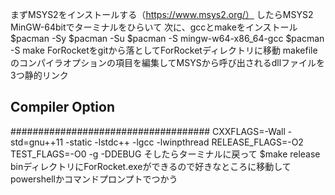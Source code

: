 まずMSYS2をインストールする（https://www.msys2.org/）
したらMSYS2 MinGW-64bitでターミナルをひらいて
次に、gccとmakeをインストール
$pacman -Sy
$pacman -Su
$pacman -S mingw-w64-x86_64-gcc
$pacman -S make
ForRocketをgitから落としてForRocketディレクトリに移動
makefileのコンパイラオプションの項目を編集してMSYSから呼び出されるdllファイルを3つ静的リンク
## Compiler Option
####################################
CXXFLAGS=-Wall -std=gnu++11 -static -lstdc++ -lgcc -lwinpthread
RELEASE_FLAGS=-O2
TEST_FLAGS=-O0 -g -DDEBUG
そしたらターミナルに戻って
$make release
binディレクトリにForRocket.exeができるので好きなところに移動してpowershellかコマンドプロンプトでつかう
